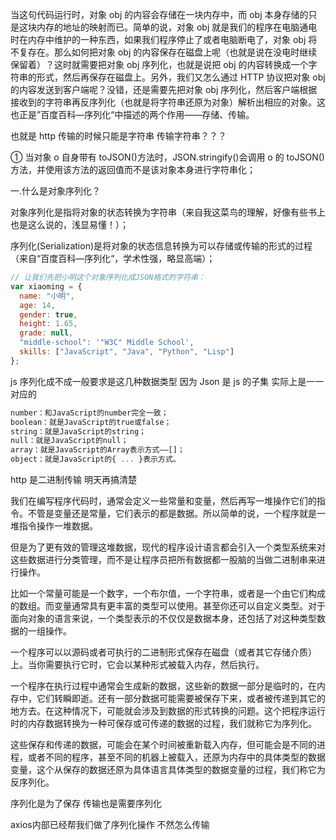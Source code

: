 当这句代码运行时，对象 obj 的内容会存储在一块内存中，而 obj 本身存储的只是这块内存的地址的映射而已。简单的说，对象 obj 就是我们的程序在电脑通电时在内存中维护的一种东西，如果我们程序停止了或者电脑断电了，对象 obj 将不复存在。那么如何把对象 obj 的内容保存在磁盘上呢（也就是说在没电时继续保留着）？这时就需要把对象 obj 序列化，也就是说把 obj 的内容转换成一个字符串的形式，然后再保存在磁盘上。另外，我们又怎么通过 HTTP 协议把对象 obj 的内容发送到客户端呢？没错，还是需要先把对象 obj 序列化，然后客户端根据接收到的字符串再反序列化（也就是将字符串还原为对象）解析出相应的对象。这也正是”百度百科—序列化“中描述的两个作用——存储、传输。

也就是 http 传输的时候只能是字符串 传输字符串？？？

① 当对象 o 自身带有 toJSON()方法时，JSON.stringify()会调用 o 的 toJSON()方法，并使用该方法的返回值而不是该对象本身进行字符串化；

一.什么是对象序列化？

对象序列化是指将对象的状态转换为字符串（来自我这菜鸟的理解，好像有些书上也是这么说的，浅显易懂！）；

序列化(Serialization)是将对象的状态信息转换为可以存储或传输的形式的过程（来自“百度百科—序列化“，学术性强，略显高端）；

```javascript
// 让我们先把小明这个对象序列化成JSON格式的字符串：
var xiaoming = {
  name: "小明",
  age: 14,
  gender: true,
  height: 1.65,
  grade: null,
  "middle-school": '"W3C" Middle School',
  skills: ["JavaScript", "Java", "Python", "Lisp"]
};
```

js 序列化成不成一般要求是这几种数据类型 因为 Json 是 js 的子集 实际上是一一对应的

```javascript
number：和JavaScript的number完全一致；
boolean：就是JavaScript的true或false；
string：就是JavaScript的string；
null：就是JavaScript的null；
array：就是JavaScript的Array表示方式——[]；
object：就是JavaScript的{ ... }表示方式。
```

http 是二进制传输 明天再搞清楚

我们在编写程序代码时，通常会定义一些常量和变量，然后再写一堆操作它们的指令。不管是变量还是常量，它们表示的都是数据。所以简单的说，一个程序就是一堆指令操作一堆数据。

但是为了更有效的管理这堆数据，现代的程序设计语言都会引入一个类型系统来对这些数据进行分类管理，而不是让程序员把所有数据都一股脑的当做二进制串来进行操作。

比如一个常量可能是一个数字，一个布尔值，一个字符串，或者是一个由它们构成的数组。而变量通常具有更丰富的类型可以使用。甚至你还可以自定义类型。对于面向对象的语言来说，一个类型表示的不仅仅是数据本身，还包括了对这种类型数据的一组操作。

一个程序可以以源码或者可执行的二进制形式保存在磁盘（或者其它存储介质）上。当你需要执行它时，它会以某种形式被载入内存，然后执行。

一个程序在执行过程中通常会生成新的数据，这些新的数据一部分是临时的，在内存中，它们转瞬即逝。还有一部分数据可能需要被保存下来，或者被传递到其它的地方去。在这种情况下，可能就会涉及到数据的形式转换的问题。这个把程序运行时的内存数据转换为一种可保存或可传递的数据的过程，我们就称它为序列化。

这些保存和传递的数据，可能会在某个时间被重新载入内存，但可能会是不同的进程，或者不同的程序，甚至不同的机器上被载入，还原为内存中的具体类型的数据变量，这个从保存的数据还原为具体语言具体类型的数据变量的过程，我们称它为反序列化。



序列化是为了保存 传输也是需要序列化


axios内部已经帮我们做了序列化操作
不然怎么传输